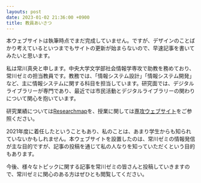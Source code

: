 ```yaml
---
layouts: post
date: 2023-01-02 21:36:00 +0900
title: 教員あいさつ
---
```


本ウェブサイトは執筆時点でまだ完成していません。ですが、デザインのことばかり考えているといつまでもサイトの更新が始まらないので、早速記事を書いてみたいと思います。

私は常川真央と申します。中央大学文学部社会情報学専攻で助教を務めており、常川ゼミの担当教員です。教務では、「情報システム設計」「情報システム開発」など、主に情報システムに関する科目を担当しています。研究面では、デジタルライブラリーが専門であり、最近では市民活動とデジタルライブラリーの関わりについて関心を抱いています。

研究業績については[Researchmap](https://researchmap.jp/kunimiya/)を、授業に関しては[専攻ウェブサイト](https://sil.r.chuo-u.ac.jp/home/faculty/tsunekawa)をご参照ください。

2021年度に着任したということもあり、私のことは、あまり学生からも知られていないかもしれません。本ウェブサイトを設置したのは、常川ゼミの情報発信が主な目的ですが、記事の投稿を通じて私の人なりを知っていただくという目的もあります。

今後、様々なトピックに関する記事を常川ゼミの皆さんと投稿していきますので、常川ゼミに関心のある方はぜひとも閲覧してください。